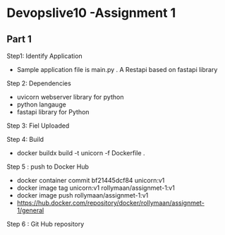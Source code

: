 <!--  https://docs.github.com/en/get-started/writing-on-github/getting-started-with-writing-and-formatting-on-github/basic-writing-and-formatting-syntax   -->
# Devopslive10 -Assignment 1
## Part 1

Step1: Identify Application  
  - Sample  application file is  main.py . A Restapi based on fastapi library

Step 2: Dependencies
  - uvicorn webserver library for python
  - python langauge
  - fastapi library for Python

Step 3: Fiel Uploaded 

Step 4:  Build
  -  docker buildx build -t unicorn  -f Dockerfile .
    
Step 5 : push to Docker Hub
  - docker container commit bf21445dcf84  unicorn:v1
  - docker image tag unicorn:v1  rollymaan/assignmet-1:v1
  - docker image push rollymaan/assignmet-1:v1
  - https://hub.docker.com/repository/docker/rollymaan/assignmet-1/general

Step 6 : Git Hub repository
    


